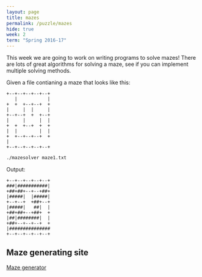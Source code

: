 ```yaml
---
layout: page
title: mazes
permalink: /puzzle/mazes
hide: true
week: 2
term: "Spring 2016-17"
---
```


This week we are going to work on writing programs to solve mazes! There are lots of great algorithms for solving a maze, see if you can implement multiple solving methods. 

Given a file contianing a maze that looks like this: 
```
+--+--+--+--+--+
   |           |
+  +  +--+--+  +
|     |  |     |
+--+--+  +  +--+
|     |     |  |
+  +  +--+  +  +
|  |        |  |
+  +--+--+--+  +
|               
+--+--+--+--+--+
```


```bash
./mazesolver maze1.txt
```

Output:

```
+--+--+--+--+--+
###|###########|
+##+##+--+--+##+
|#####|  |#####|
+--+--+  +##+--+
|#####|   ##|  |
+##+##+--+##+  +
|##|########|  |
+##+--+--+--+  +
|###############
+--+--+--+--+--+
```


## Maze generating site
[Maze generator](http://www.delorie.com/game-room/mazes/genmaze.cgi)

